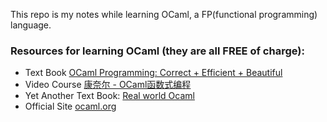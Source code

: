This repo is my notes while learning OCaml, a FP(functional programming) language.

### Resources for learning OCaml (they are all FREE of charge):

- Text Book [OCaml Programming: Correct + Efficient + Beautiful](https://cs3110.github.io/textbook/cover.html)
- Video Course [康奈尔 - OCaml函数式编程](https://www.bilibili.com/video/BV1dv4y127Ui/)
- Yet Another Text Book: [Real world Ocaml](https://dev.realworldocaml.org/index.html)
- Official Site [ocaml.org](https://ocaml.org)
